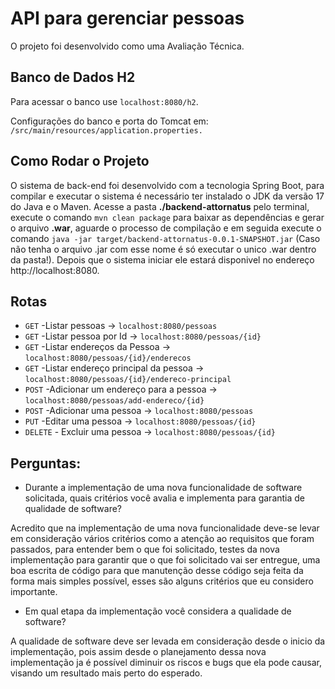 # API para gerenciar pessoas
O projeto foi desenvolvido como uma Avaliação Técnica.

## Banco de Dados H2
Para acessar o banco use `localhost:8080/h2`.

Configurações do banco e porta do Tomcat em: `/src/main/resources/application.properties.`

## Como Rodar o Projeto
O sistema de back-end foi desenvolvido com a tecnologia Spring Boot, para compilar e executar o sistema é necessário ter instalado o JDK da versão 17 do Java e o Maven. Acesse a pasta **./backend-attornatus** pelo terminal, execute o comando `mvn clean package` para baixar as dependências e gerar o arquivo **.war**, aguarde o processo de compilação e em seguida execute o comando `java -jar target/backend-attornatus-0.0.1-SNAPSHOT.jar` (Caso não tenha o arquivo .jar com esse nome é só executar o unico .war dentro da pasta!). Depois que o sistema iniciar ele estará disponivel no endereço http://localhost:8080.

## Rotas
- `GET` -Listar pessoas -> `localhost:8080/pessoas`
- `GET` -Listar pessoa por Id -> `localhost:8080/pessoas/{id}`
- `GET` -Listar endereços da Pessoa -> `localhost:8080/pessoas/{id}/enderecos`
- `GET` -Listar endereço principal da pessoa -> `localhost:8080/pessoas/{id}/endereco-principal`
- `POST` -Adicionar um endereço para a pessoa -> `localhost:8080/pessoas/add-endereco/{id}`
- `POST` -Adicionar uma pessoa -> `localhost:8080/pessoas`
- `PUT`  -Editar uma pessoa -> `localhost:8080/pessoas/{id}`
- `DELETE` - Excluir uma pessoa -> `localhost:8080/pessoas/{id}`

## Perguntas:
- Durante a implementação de uma nova funcionalidade de software solicitada, quais critérios você avalia e implementa para garantia de qualidade de software?

Acredito que na implementação de uma nova funcionalidade deve-se levar em consideração vários critérios como a atenção ao requisitos que foram passados, para entender bem o que foi solicitado, testes da nova implementação para garantir que o que foi solicitado vai ser entregue, uma boa escrita de código para que manutenção desse código seja feita da forma mais simples possível, esses são alguns critérios que eu considero importante.

- Em qual etapa da implementação você considera a qualidade de software?

A qualidade de software deve ser levada em consideração desde o inicio da implementação, pois assim desde o planejamento dessa nova implementação ja é possível diminuir os riscos e bugs que ela pode causar, visando um resultado mais perto do esperado.
